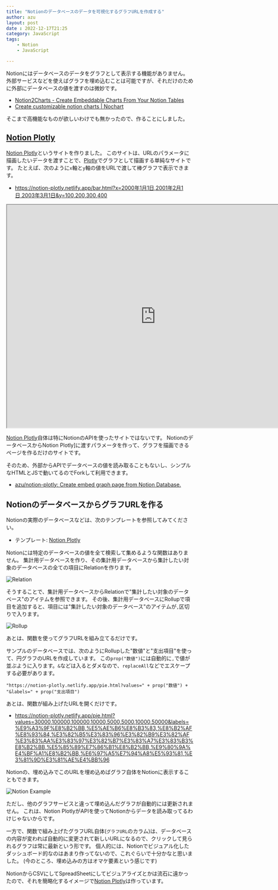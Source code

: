 ```yaml
---
title: "Notionのデータベースのデータを可視化するグラフURLを作成する"
author: azu
layout: post
date : 2022-12-17T21:25
category: JavaScript
tags:
    - Notion
    - JavaScript

---
```


Notionにはデータベースのデータをグラフとして表示する機能がありません。
外部サービスなどを使えばグラフを埋め込むことは可能ですが、それだけのために外部にデータベースの値を渡すのは微妙です。

- [Notion2Charts - Create Embeddable Charts From Your Notion Tables](https://notion2charts.com/)
- [Create customizable notion charts | Nochart](https://nochart.co/)

そこまで高機能なものが欲しいわけでも無かったので、作ることにしました。

## [Notion Plotly](https://notion-plotly.netlify.app/)

[Notion Plotly](https://notion-plotly.netlify.app/)というサイトを作りました。
このサイトは、URLのパラメータに描画したいデータを渡すことで、[Plotly](https://plotly.com/javascript/)でグラフとして描画する単純なサイトです。
たとえば、次のように`x`軸と`y`軸の値をURLで渡して棒グラフで表示できます。

- <https://notion-plotly.netlify.app/bar.html?x=2000年1月1日,2001年2月1日,2003年3月1日&y=100,200,300,400>

<iframe src="https://notion-plotly.netlify.app/bar.html?x=2000%E5%B9%B41%E6%9C%881%E6%97%A5,2001%E5%B9%B42%E6%9C%881%E6%97%A5,2003%E5%B9%B43%E6%9C%881%E6%97%A5&y=100,200,300,400" width="800" height="600" loading="lazy"></iframe>

[Notion Plotly](https://notion-plotly.netlify.app/)自体は特にNotionのAPIを使ったサイトではないです。
NotionのデータベースからNotion Plotly]に渡すパラメータを作って、グラフを描画できるページを作るだけのサイトです。

そのため、外部からAPIでデータベースの値を読み取ることもないし、シンプルなHTMLとJSで動いてるのでForkして利用できます。

- [azu/notion-plotly: Create embed graph page from Notion Database.](https://github.com/azu/notion-plotly)

## NotionのデータベースからグラフURLを作る

Notionの実際のデータベースなどは、次のテンプレートを参照してみてください。

- テンプレート: [Notion Plotly](https://efcl.notion.site/Notion-Plotly-f38a5b4fafb342b6b9b3dea6e7de102c)

Notionには特定のデータベースの値を全て検索して集めるような関数はありません。
集計用データベースを作り、その集計用データベースから集計したい対象のデータベースの全ての項目にRelationを作ります。

![Relation](https://efcl.info/wp-content/uploads/2022/12/notion-plotly.png)

そうすることで、集計用データベースからRelationで"集計したい対象のデータベース"のアイテムを参照できます。
その後、集計用データベースにRollupで項目を追加すると、項目には"集計したい対象のデータベース"のアイテムが`,`区切りで入ります。

![Rollup](https://efcl.info/wp-content/uploads/2022/12/17-1671281358.png)

あとは、関数を使ってグラフURLを組み立てるだけです。

サンプルのデータベースでは、次のようにRollupした"数値"と"支出項目"を使って、円グラフのURLを作成しています。
この`prop("数値")`には自動的に`,`で値が並ぶように入ります。`&`などは入るとダメなので、`replaceAll`などでエスケープする必要があります。

```
"https://notion-plotly.netlify.app/pie.html?values=" + prop("数値") + "&labels=" + prop("支出項目")
```

あとは、関数が組み上げたURLを開くだけです。

- <https://notion-plotly.netlify.app/pie.html?values=30000,100000,100000,10000,5000,5000,10000,50000&labels=%E9%A3%9F%E8%B2%BB,%E5%AE%B6%E8%B3%83,%E8%B2%AF%E8%93%84,%E3%82%B5%E3%83%96%E3%82%B9%E3%82%AF%E3%83%AA%E3%83%97%E3%82%B7%E3%83%A7%E3%83%B3%E8%B2%BB,%E5%85%89%E7%86%B1%E8%B2%BB,%E9%80%9A%E4%BF%A1%E8%B2%BB,%E6%97%A5%E7%94%A8%E5%93%81,%E3%81%9D%E3%81%AE%E4%BB%96>

Notionの、埋め込みでこのURLを埋め込めばグラフ自体をNotionに表示することもできます。

![Notion Example](https://efcl.info/wp-content/uploads/2022/12/17-1671281648.png)

ただし、他のグラフサービスと違って埋め込んだグラフが自動的には更新されません。
これは、Notion PlotlyがAPIを使ってNotionからデータを読み取ってるわけじゃないからです。

一方で、関数で組み上げたグラフURL自体(`グラフURL`のカラム)は、データベースの内容が変われば自動的に変更されて新しいURLになるので、クリックして見られるグラフは常に最新という形です。
個人的には、Notionでビジュアル化したダッシュボード的なのはあまり作ってないので、これぐらいで十分かなと思いました。
(今のところ、埋め込みの方はオマケ要素という感じです)

NotionからCSVにしてSpreadSheetにしてビジュアライズとかは流石に遠かったので、それを簡略化するイメージで[Notion Plotly](https://efcl.notion.site/Notion-Plotly-f38a5b4fafb342b6b9b3dea6e7de102c)は作っています。